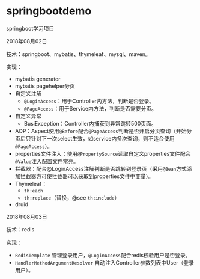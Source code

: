 # springbootdemo
springboot学习项目

2018年08月02日

技术：springboot、mybatis、thymeleaf、mysql、maven。

实现：

* mybatis generator
* mybatis pagehelper分页
* 自定义注解
  * <code>@LoginAccess</code>：用于Controller内方法，判断是否登录。
  * <code>@PageAccess</code>：用于Service内方法，判断是否需要分页。
* 自定义异常
  * BusiException：Controller内捕获到异常跳转500页面。
* AOP：Aspect使用<code>@Before</code>配合<code>@PageAccess</code>判断是否开启分页查询（开始分页后只针对下一次select生效，如service内多次查询，则不适合使用<code>@PageAccess</code>）。
* properties文件注入：使用<code>@PropertySource</code>读取自定义properties文件配合<code>@Value</code>注入配置文件常亮。
* 拦截器：配合@LoginAccess注解判断是否跳转到登录页（采用<code>@Bean</code>方式添加拦截器方可使拦截器可以获取到properties文件中变量）。
* Thymeleaf：
  * <code>th:each</code>
  * <code>th:replace</code>（替换，@see <code>th:include</code>）
* druid



2018年08月03日

技术：redis

实现：
* <code>RedisTemplate</code> 管理登录用户，<code>@LoginAccess</code>配合redis校验用户是否登录。
* <code>HandlerMethodArgumentResolver</code> 自动注入Controller参数列表中User（登录用户）。
